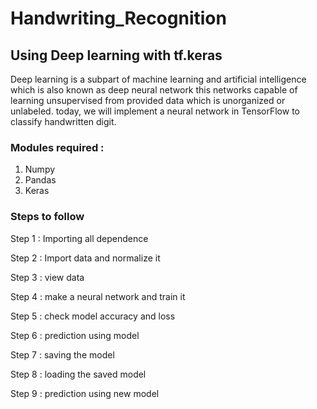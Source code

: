 # Handwriting_Recognition
## Using Deep learning with tf.keras
Deep learning is a subpart of machine learning and artificial intelligence which is also known as deep neural network this networks capable of learning unsupervised from provided data which is unorganized or unlabeled. today, we will implement a neural network in TensorFlow to classify handwritten digit.
### Modules required :
1. Numpy
2. Pandas
3. Keras
### Steps to follow
Step 1 : Importing all dependence  

Step 2 : Import data and normalize it   

Step 3 : view data   

Step 4 : make a neural network and train it   

Step 5 : check model accuracy and loss   

Step 6 : prediction using model   

Step 7 : saving the model   

Step 8 : loading the saved model   

Step 9 : prediction using new model   

